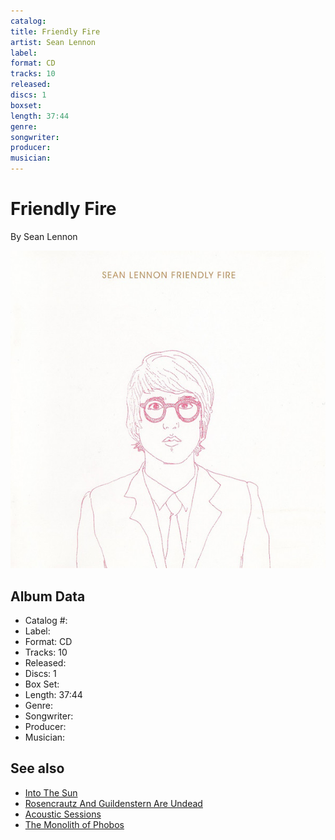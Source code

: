 ```yaml
---
catalog: 
title: Friendly Fire
artist: Sean Lennon
label: 
format: CD
tracks: 10
released: 
discs: 1
boxset: 
length: 37:44
genre: 
songwriter: 
producer: 
musician: 
---
```


# Friendly Fire

By Sean Lennon

![](../../assets/cdcovers/Sean_Lennon-Friendly_Fire.png)

## Album Data

- Catalog #: 
- Label: 
- Format: CD
- Tracks: 10
- Released: 
- Discs: 1
- Box Set: 
- Length: 37:44
- Genre: 
- Songwriter: 
- Producer: 
- Musician: 


## See also

- [Into The Sun](Into_The_Sun.md)
- [Rosencrautz And Guildenstern Are Undead](Rosencrautz_And_Guildenstern_Are_Undead.md)
- [Acoustic Sessions](../The_Ghost_Of_A_Saber_Tooth_Tiger/Acoustic_Sessions.md)
- [The Monolith of Phobos](../The_Claypool_Lennon_Delirium/The_Monolith_of_Phobos.md)
